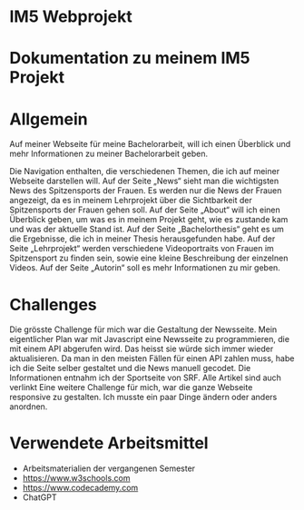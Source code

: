 # IM5 Webprojekt

# Dokumentation zu meinem IM5 Projekt

# Allgemein

Auf meiner Webseite für meine Bachelorarbeit, will ich einen Überblick und mehr Informationen zu meiner Bachelorarbeit geben.

Die Navigation enthalten, die verschiedenen Themen, die ich auf meiner Webseite darstellen will. 
Auf der Seite „News“ sieht man die wichtigsten News des Spitzensports der Frauen. Es werden nur die News der Frauen angezeigt, da es in meinem Lehrprojekt über die Sichtbarkeit der Spitzensports der Frauen gehen soll.
Auf der Seite „About“ will ich einen Überblick geben, um was es in meinem Projekt geht, wie es zustande kam und was der aktuelle Stand ist.
Auf der Seite „Bachelorthesis“ geht es um die Ergebnisse, die ich in meiner Thesis herausgefunden habe.
Auf der Seite „Lehrprojekt“ werden verschiedene Videoportraits von Frauen im Spitzensport zu finden sein, sowie eine kleine Beschreibung der einzelnen Videos.
Auf der Seite „Autorin“ soll es mehr Informationen zu mir geben.

# Challenges

Die grösste Challenge für mich war die Gestaltung der Newsseite. Mein eigentlicher Plan war mit Javascript eine Newsseite zu programmieren, die mit einem API abgerufen wird. Das heisst sie würde sich immer wieder aktualisieren. Da man in den meisten Fällen für einen API zahlen muss, habe ich die Seite selber gestaltet und die News manuell gecodet. Die Informationen entnahm ich der Sportseite von SRF. Alle Artikel sind auch verlinkt
Eine weitere Challenge für mich, war die ganze Webseite responsive zu gestalten. Ich musste ein paar Dinge ändern oder anders anordnen.

# Verwendete Arbeitsmittel
- Arbeitsmaterialien der vergangenen Semester
- https://www.w3schools.com
- https://www.codecademy.com
- ChatGPT

